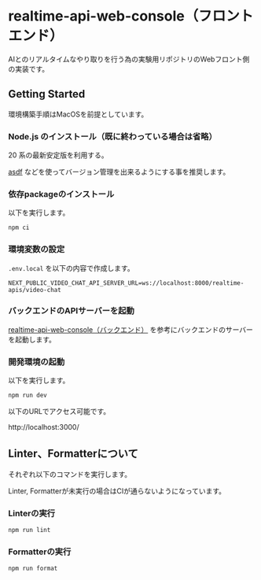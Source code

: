 # realtime-api-web-console（フロントエンド）

AIとのリアルタイムなやり取りを行う為の実験用リポジトリのWebフロント側の実装です。

## Getting Started

環境構築手順はMacOSを前提としています。

### Node.js のインストール（既に終わっている場合は省略）

20 系の最新安定版を利用する。

[asdf](https://asdf-vm.com/) などを使ってバージョン管理を出来るようにする事を推奨します。

### 依存packageのインストール

以下を実行します。

```bash
npm ci
```

### 環境変数の設定

`.env.local` を以下の内容で作成します。

```
NEXT_PUBLIC_VIDEO_CHAT_API_SERVER_URL=ws://localhost:8000/realtime-apis/video-chat
```

### バックエンドのAPIサーバーを起動

[realtime-api-web-console（バックエンド）](https://github.com/keitakn/realtime-api-web-console/tree/main/backend) を参考にバックエンドのサーバーを起動します。

### 開発環境の起動

以下を実行します。

```bash
npm run dev
```

以下のURLでアクセス可能です。

http://localhost:3000/

## Linter、Formatterについて

それぞれ以下のコマンドを実行します。

Linter, Formatterが未実行の場合はCIが通らないようになっています。

### Linterの実行

```bash
npm run lint
```

### Formatterの実行

```bash
npm run format
```
